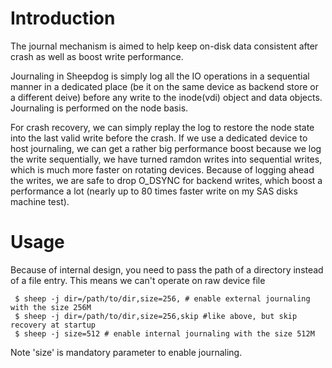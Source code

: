 # Introduction
  The journal mechanism is aimed to help keep on-disk data consistent after crash as well as boost write performance.

   Journaling in Sheepdog is simply log all the IO operations in a sequential manner in a dedicated place (be it on the same device as backend store or a different deive) before any write to the inode(vdi) object and data objects. Journaling is performed on the node basis.
   
   For crash recovery, we can simply replay the log to restore the node state into the last valid write before the crash. If we use a dedicated device to host journaling, we can get a rather big performance boost because we log the write sequentially, we have turned ramdon writes into sequential writes, which is much more faster on rotating devices. Because of logging ahead the writes, we are safe to drop O_DSYNC for backend writes, which boost a performance a lot (nearly up to 80 times faster write on my SAS disks machine test).

# Usage
   Because of internal design, you need to pass the path of a
directory instead of a file entry. This means we can't operate on raw
device file

     $ sheep -j dir=/path/to/dir,size=256, # enable external journaling with the size 256M
     $ sheep -j dir=/path/to/dir,size=256,skip #like above, but skip recovery at startup
     $ sheep -j size=512 # enable internal journaling with the size 512M

   Note 'size' is mandatory parameter to enable journaling.